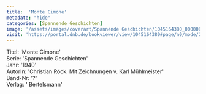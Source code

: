 ```yaml
---
title:  'Monte Cimone'
metadate: "hide"
categories: [Spannende Geschichten]
image: '/assets/images/coverart/Spannende Geschichten/1045164380_00000010.jpg'
visit: 'https://portal.dnb.de/bookviewer/view/1045164380#page/n0/mode/2up'
---
```

Titel: 'Monte Cimone' <br>
Serie: 'Spannende Geschichten' <br>
Jahr: '1940' <br>
AutorIn: 'Christian Röck. Mit Zeichnungen v. Karl Mühlmeister' <br>
Band-Nr: '?' <br>
Verlag: ' Bertelsmann'